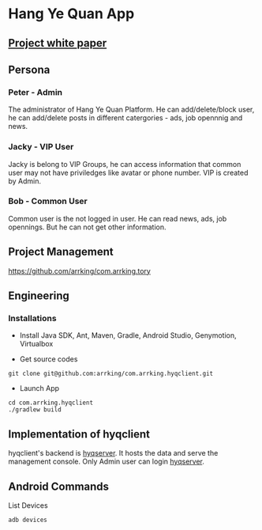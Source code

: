 # Hang Ye Quan App

## [Project white paper](https://github.com/arrking/com.arrking.doc/tree/master/bpo/hangyequan)

## Persona

### Peter - Admin

The administrator of Hang Ye Quan Platform. He can add/delete/block user, he can add/delete posts in different catergories - ads, job opennnig and news.

### Jacky - VIP User
Jacky is belong to VIP Groups, he can access information that common user may not have priviledges like avatar or phone number. VIP is created by Admin.

### Bob - Common User
Common user is the not logged in user. He can read news, ads, job opennings. But he can not get other information.

## Project Management 

https://github.com/arrking/com.arrking.tory

## Engineering 


### Installations 

* Install Java SDK, Ant, Maven, Gradle, Android Studio, Genymotion, Virtualbox

* Get source codes

```
git clone git@github.com:arrking/com.arrking.hyqclient.git
```

* Launch App
```
cd com.arrking.hyqclient
./gradlew build
```

## Implementation of hyqclient

hyqclient's backend is [hyqserver](https://github.com/arrking/com.arrking.hyqserver). It hosts the data and serve the management console. Only Admin user can login [hyqserver](https://github.com/arrking/com.arrking.hyqserver).


## Android Commands
List Devices
```
adb devices
```
